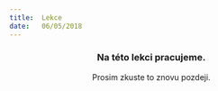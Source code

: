 ```yaml
---
title:  Lekce
date:   06/05/2018
---
```


### <center>Na této lekci pracujeme.</center>
<center>Prosim zkuste to znovu pozdeji.</center>